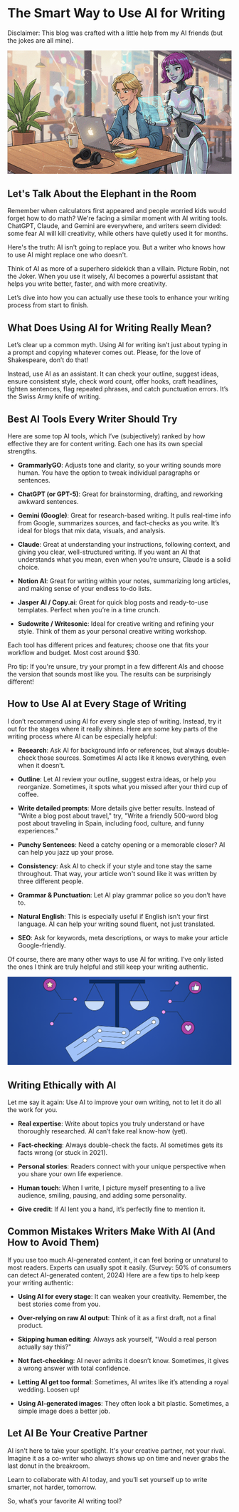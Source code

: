 # The Smart Way to Use AI for Writing

Disclaimer: This blog was crafted with a little help from my AI friends (but the jokes are all mine).

![ai_assistanse](./media/ai_assistanse.png)

## Let's Talk About the Elephant in the Room

Remember when calculators first appeared and people worried kids would forget how to do math? We're facing a similar moment with AI writing tools. ChatGPT, Claude, and Gemini are everywhere, and writers seem divided: some fear AI will kill creativity, while others have quietly used it for months.

Here's the truth: AI isn't going to replace you. But a writer who knows how to use AI might replace one who doesn't.

Think of AI as more of a superhero sidekick than a villain. Picture Robin, not the Joker. When you use it wisely, AI becomes a powerful assistant that helps you write better, faster, and with more creativity.

Let’s dive into how you can actually use these tools to enhance your writing process from start to finish.



## What Does Using AI for Writing Really Mean?

Let’s clear up a common myth. Using AI for writing isn’t just about typing in a prompt and copying whatever comes out. Please, for the love of Shakespeare, don’t do that!

Instead, use AI as an assistant. It can check your outline, suggest ideas, ensure consistent style, check word count, offer hooks, craft headlines, tighten sentences, flag repeated phrases, and catch punctuation errors. It’s the Swiss Army knife of writing.



## Best AI Tools Every Writer Should Try

Here are some top AI tools, which I’ve (subjectively) ranked by how effective they are for content writing. Each one has its own special strengths.

- **GrammarlyGO**: Adjusts tone and clarity, so your writing sounds more human. You have the option to tweak individual paragraphs or sentences.

- **ChatGPT (or GPT-5)**: Great for brainstorming, drafting, and reworking awkward sentences.

- **Gemini (Google)**: Great for research-based writing. It pulls real-time info from Google, summarizes sources, and fact-checks as you write. It’s ideal for blogs that mix data, visuals, and analysis.

- **Claude**: Great at understanding your instructions, following context, and giving you clear, well-structured writing. If you want an AI that understands what you mean, even when you’re unsure, Claude is a solid choice.

- **Notion AI**: Great for writing within your notes, summarizing long articles, and making sense of your endless to-do lists.

- **Jasper AI / Copy.ai**: Great for quick blog posts and ready-to-use templates. Perfect when you’re in a time crunch.

- **Sudowrite / Writesonic**: Ideal for creative writing and refining your style. Think of them as your personal creative writing workshop.

Each tool has different prices and features; choose one that fits your workflow and budget. Most cost around $30.

Pro tip: If you're unsure, try your prompt in a few different AIs and choose the version that sounds most like you. The results can be surprisingly different!



## How to Use AI at Every Stage of Writing

I don’t recommend using AI for every single step of writing. Instead, try it out for the stages where it really shines. Here are some key parts of the writing process where AI can be especially helpful:

- **Research**: Ask AI for background info or references, but always double-check those sources. Sometimes AI acts like it knows everything, even when it doesn’t.

- **Outline**: Let AI review your outline, suggest extra ideas, or help you reorganize. Sometimes, it spots what you missed after your third cup of coffee.

- **Write detailed prompts**: More details give better results. Instead of "Write a blog post about travel," try, "Write a friendly 500-word blog post about traveling in Spain, including food, culture, and funny experiences."

- **Punchy Sentences**: Need a catchy opening or a memorable closer? AI can help you jazz up your prose.

- **Consistency**: Ask AI to check if your style and tone stay the same throughout. That way, your article won't sound like it was written by three different people.

- **Grammar & Punctuation**: Let AI play grammar police so you don’t have to.

- **Natural English**: This is especially useful if English isn't your first language. AI can help your writing sound fluent, not just translated.

- **SEO**: Ask for keywords, meta descriptions, or ways to make your article Google-friendly.

Of course, there are many other ways to use AI for writing. I’ve only listed the ones I think are truly helpful and still keep your writing authentic.

![ai_ethics](./media/ai_ethics.png)

## Writing Ethically with AI

Let me say it again: Use AI to improve your own writing, not to let it do all the work for you.

- **Real expertise**: Write about topics you truly understand or have thoroughly researched. AI can’t fake real know-how (yet).

- **Fact-checking**: Always double-check the facts. AI sometimes gets its facts wrong (or stuck in 2021).

- **Personal stories**: Readers connect with your unique perspective when you share your own life experience.

- **Human touch**: When I write, I picture myself presenting to a live audience, smiling, pausing, and adding some personality.

- **Give credit**: If AI lent you a hand, it’s perfectly fine to mention it.



## Common Mistakes Writers Make With AI (And How to Avoid Them)

If you use too much AI-generated content, it can feel boring or unnatural to most readers. Experts can usually spot it easily. (Survey: 50% of consumers can detect AI-generated content, 2024) Here are a few tips to help keep your writing authentic:

- **Using AI for every stage**: It can weaken your creativity. Remember, the best stories come from you.

- **Over-relying on raw AI output**: Think of it as a first draft, not a final product.

- **Skipping human editing**: Always ask yourself, "Would a real person actually say this?"

- **Not fact-checking**: AI never admits it doesn’t know. Sometimes, it gives a wrong answer with total confidence.

- **Letting AI get too formal**: Sometimes, AI writes like it’s attending a royal wedding. Loosen up!

- **Using AI-generated images**: They often look a bit plastic. Sometimes, a simple image does a better job.



## Let AI Be Your Creative Partner

AI isn't here to take your spotlight. It's your creative partner, not your rival. Imagine it as a co-writer who always shows up on time and never grabs the last donut in the breakroom.

Learn to collaborate with AI today, and you’ll set yourself up to write smarter, not harder, tomorrow.



So, what’s your favorite AI writing tool?